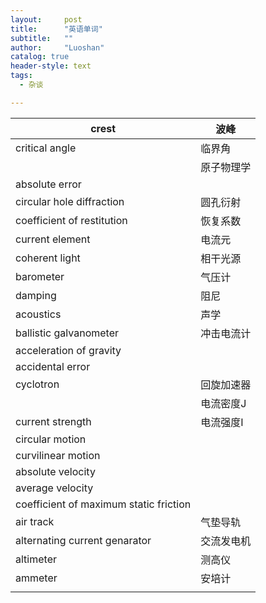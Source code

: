 ```yaml
---
layout:     post
title:      "英语单词"
subtitle:   ""
author:     "Luoshan"
catalog: true
header-style: text
tags:
  - 杂谈

---
```



| crest                                  | 波峰    |
| -------------------------------------- | ----- |
| critical angle                         | 临界角   |
|                                        | 原子物理学 |
| absolute error                         |       |
| circular hole diffraction              | 圆孔衍射  |
| coefficient of restitution             | 恢复系数  |
| current element                        | 电流元   |
| coherent light                         | 相干光源  |
| barometer                              | 气压计   |
| damping                                | 阻尼    |
| acoustics                              | 声学    |
| ballistic galvanometer                 | 冲击电流计 |
| acceleration of gravity                |       |
| accidental error                       |       |
| cyclotron                              | 回旋加速器 |
|                                        | 电流密度J |
| current strength                       | 电流强度I |
| circular motion                        |       |
| curvilinear motion                     |       |
| absolute velocity                      |       |
| average velocity                       |       |
| coefficient of maximum static friction |       |
| air track                              | 气垫导轨  |
| alternating current genarator          | 交流发电机 |
| altimeter                              | 测高仪   |
| ammeter                                | 安培计   |
|                                        |       |
